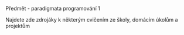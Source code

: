 Předmět - paradigmata programování 1

Najdete zde zdrojáky k některým cvičením ze školy, domácím úkolům a projektům

